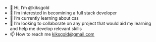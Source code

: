 - 👋 Hi, I’m @kiksgold
- 👀 I’m interested in becomining a full stack developer
- 🌱 I’m currently learning about css
- 💞️ I’m looking to collaborate on any project that would aid my learning and help me develop relevant skills
- 📫 How to reach me kiksgold@gmail.com 

<!---
kiksgold/kiksgold is a ✨ special ✨ repository because its `README.md` (this file) appears on your GitHub profile.
You can click the Preview link to take a look at your changes.
--->
